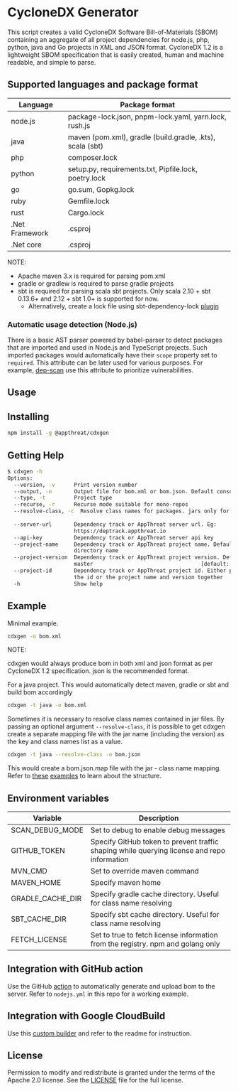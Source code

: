 # CycloneDX Generator

This script creates a valid CycloneDX Software Bill-of-Materials (SBOM) containing an aggregate of all project dependencies for node.js, php, python, java and Go projects in XML and JSON format. CycloneDX 1.2 is a lightweight SBOM specification that is easily created, human and machine readable, and simple to parse.

## Supported languages and package format

| Language       | Package format                                            |
| -------------- | --------------------------------------------------------- |
| node.js        | package-lock.json, pnpm-lock.yaml, yarn.lock, rush.js     |
| java           | maven (pom.xml), gradle (build.gradle, .kts), scala (sbt) |
| php            | composer.lock                                             |
| python         | setup.py, requirements.txt, Pipfile.lock, poetry.lock     |
| go             | go.sum, Gopkg.lock                                        |
| ruby           | Gemfile.lock                                              |
| rust           | Cargo.lock                                                |
| .Net Framework | .csproj                                                   |
| .Net core      | .csproj                                                   |

NOTE:

- Apache maven 3.x is required for parsing pom.xml
- gradle or gradlew is required to parse gradle projects
- sbt is required for parsing scala sbt projects. Only scala 2.10 + sbt 0.13.6+ and 2.12 + sbt 1.0+ is supported for now.
  - Alternatively, create a lock file using sbt-dependency-lock [plugin](https://github.com/stringbean/sbt-dependency-lock)

### Automatic usage detection (Node.js)

There is a basic AST parser powered by babel-parser to detect packages that are imported and used in Node.js and TypeScript projects. Such imported packages would automatically have their `scope` property set to `required`. This attribute can be later used for various purposes. For example, [dep-scan](https://github.com/appthreat/dep-scan) use this attribute to prioritize vulnerabilities.

## Usage

## Installing

```bash
npm install -g @appthreat/cdxgen
```

## Getting Help

```bash
$ cdxgen -h
Options:
  --version, -v      Print version number                              [boolean]
  --output, -o       Output file for bom.xml or bom.json. Default console
  --type, -t         Project type
  --recurse, -r      Recurse mode suitable for mono-repos              [boolean]
  --resolve-class, -c  Resolve class names for packages. jars only for now.
                                                                       [boolean]
  --server-url       Dependency track or AppThreat server url. Eg:
                     https://deptrack.appthreat.io
  --api-key          Dependency track or AppThreat server api key
  --project-name     Dependency track or AppThreat project name. Default use the
                     directory name
  --project-version  Dependency track or AppThreat project version. Default
                     master                                  [default: "master"]
  --project-id       Dependency track or AppThreat project id. Either provide
                     the id or the project name and version together
  -h                 Show help                                         [boolean]
```

## Example

Minimal example.

```bash
cdxgen -o bom.xml
```

NOTE:

cdxgen would always produce bom in both xml and json format as per CycloneDX 1.2 specification. json is the recommended format.

For a java project. This would automatically detect maven, gradle or sbt and build bom accordingly

```bash
cdxgen -t java -o bom.xml
```

Sometimes it is necessary to resolve class names contained in jar files. By passing an optional argument `--resolve-class`, it is possible to get cdxgen create a separate mapping file with the jar name (including the version) as the key and class names list as a value.

```bash
cdxgen -t java --resolve-class -o bom.json
```

This would create a bom.json.map file with the jar - class name mapping. Refer to [these](test/data/bom-maven.json.map) [examples](test/data/bom-gradle.json.map) to learn about the structure.

## Environment variables

| Variable         | Description                                                                                 |
| ---------------- | ------------------------------------------------------------------------------------------- |
| SCAN_DEBUG_MODE  | Set to debug to enable debug messages                                                       |
| GITHUB_TOKEN     | Specify GitHub token to prevent traffic shaping while querying license and repo information |
| MVN_CMD          | Set to override maven command                                                               |
| MAVEN_HOME       | Specify maven home                                                                          |
| GRADLE_CACHE_DIR | Specify gradle cache directory. Useful for class name resolving                             |
| SBT_CACHE_DIR    | Specify sbt cache directory. Useful for class name resolving                                |
| FETCH_LICENSE    | Set to true to fetch license information from the registry. npm and golang only             |

## Integration with GitHub action

Use the GitHub [action](https://github.com/AppThreat/cdxgen-action) to automatically generate and upload bom to the server. Refer to `nodejs.yml` in this repo for a working example.

## Integration with Google CloudBuild

Use this [custom builder](https://github.com/CloudBuildr/google-custom-builders/tree/master/cdxgen) and refer to the readme for instruction.

## License

Permission to modify and redistribute is granted under the terms of the Apache 2.0 license. See the [LICENSE] file for the full license.

[license]: https://github.com/AppThreat/cdxgen/blob/master/LICENSE
